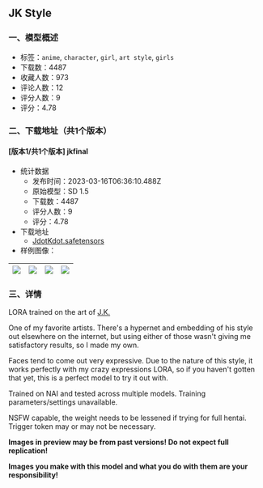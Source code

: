 ## JK Style
### 一、模型概述

- 标签：`anime`, `character`, `girl`, `art style`, `girls`
- 下载数：4487
- 收藏人数：973
- 评论人数：12
- 评分人数：9
- 评分：4.78

### 二、下载地址（共1个版本）

#### [版本1/共1个版本] jkfinal

- 统计数据
  - 发布时间：2023-03-16T06:36:10.488Z
  - 原始模型：SD 1.5
  - 下载数：4487
  - 评分人数：9
  - 评分：4.78
- 下载地址
  - [JdotKdot.safetensors](https://civitai.com/api/download/models/9124)
- 样例图像：

| <img src="https://image.civitai.com/xG1nkqKTMzGDvpLrqFT7WA/749f965a-d631-49bc-7ca2-cb50dc72fe00/width=450/87443.jpeg" /> | <img src="https://image.civitai.com/xG1nkqKTMzGDvpLrqFT7WA/0dd9aa2d-b469-4217-a4c7-0f5a28d3d100/width=450/87437.jpeg" /> | <img src="https://image.civitai.com/xG1nkqKTMzGDvpLrqFT7WA/bb9c8ed3-baf7-4a46-c5ba-173b97cd6c00/width=450/87449.jpeg" /> | <img src="https://image.civitai.com/xG1nkqKTMzGDvpLrqFT7WA/cd9aaadc-988a-43eb-c369-81f53a9d3a00/width=450/87448.jpeg" /> |
| ---- | ---- | ---- | ---- |


### 三、详情
<p>LORA trained on the art of <a target="_blank" rel="ugc" href="https://www.pixiv.net/users/4290651">J.K</a><a target="_blank" rel="ugc" href="https://danbooru.donmai.us/posts?tags=bigdead">.</a></p><p>One of my favorite artists. There's a hypernet and embedding of his style out elsewhere on the internet, but using either of those wasn't giving me satisfactory results, so I made my own.</p><p>Faces tend to come out very expressive. Due to the nature of this style, it works perfectly with my crazy expressions LORA, so if you haven't gotten that yet, this is a perfect model to try it out with.</p><p></p><p>Trained on NAI and tested across multiple models. Training parameters/settings unavailable.</p><p>NSFW capable, the weight needs to be lessened if trying for full hentai. Trigger token may or may not be necessary.</p><p><strong>Images in preview may be from past versions! Do not expect full replication!</strong></p><p><strong>Images you make with this model and what you do with them are your responsibility!</strong></p>